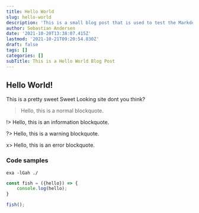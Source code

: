 ```yaml
---
title: Hello World
slug: hello-world
description: 'This is a small blog post that is used to test the Markdown rendering setup, it''s released for fun.'
author: Sebastian Andersen
date: '2021-10-20T13:38:07.415Z'
lastmod: '2021-10-21T09:20:54.830Z'
draft: false
tags: []
categories: []
subTitle: This is a Hello World Blog Post
---
```


## Hello World!
This is a pretty sweet Sweet Looking site dont you think?

> Hello, this is a normal blockquote.

!> Hello, this is an information blockquote.

?> Hello, this is a warning blockquote.

x> Hello, this is an error blockquote.


### Code samples

```shell
exa -lGah ./
```

```js
const fish = ({hello}) => {
    console.log(hello);
}

fish();
```
